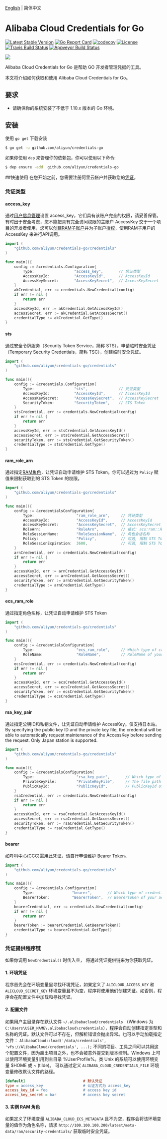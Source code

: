 [English](README.md) | 简体中文

# Alibaba Cloud Credentials for Go
[![Latest Stable Version](https://badge.fury.io/gh/aliyun%2Fcredentials-go.svg)](https://badge.fury.io/gh/aliyun%2Fcredentials-go)
[![Go Report Card](https://goreportcard.com/badge/github.com/aliyun/credentials-go)](https://goreportcard.com/report/github.com/aliyun/credentials-go)
[![codecov](https://codecov.io/gh/aliyun/credentials-go/branch/master/graph/badge.svg)](https://codecov.io/gh/aliyun/credentials-go)
[![License](https://poser.pugx.org/alibabacloud/credentials/license)](https://packagist.org/packages/alibabacloud/credentials)
[![Travis Build Status](https://travis-ci.org/aliyun/credentials-go.svg?branch=master)](https://travis-ci.org/aliyun/credentials-go)
[![Appveyor Build Status](https://ci.appveyor.com/api/projects/status/6sxnwbriw1gwehx8/branch/master?svg=true)](https://ci.appveyor.com/project/aliyun/credentials-go/branch/master)

![](https://aliyunsdk-pages.alicdn.com/icons/AlibabaCloud.svg)

Alibaba Cloud Credentials for Go 是帮助 GO 开发者管理凭据的工具。
                   
本文将介绍如何获取和使用 Alibaba Cloud Credentials for Go。

## 要求
- 请确保你的系统安装了不低于 1.10.x 版本的 Go 环境。

## 安装
使用 `go get` 下载安装

```sh
$ go get -u github.com/aliyun/credentials-go
```

如果你使用 `dep` 来管理你的依赖包，你可以使用以下命令:

```sh
$ dep ensure -add  github.com/aliyun/credentials-go
```

##快速使用
在您开始之前，您需要注册阿里云帐户并获取您的[凭证](https://usercenter.console.aliyun.com/#/manage/ak)。

### 凭证类型

#### access_key
通过[用户信息管理][ak]设置 access_key，它们具有该账户完全的权限，请妥善保管。有时出于安全考虑，您不能把具有完全访问权限的主账户 AccessKey 交于一个项目的开发者使用，您可以[创建RAM子账户][ram]并为子账户[授权][permissions]，使用RAM子用户的 AccessKey 来进行API调用。
```go
import (
	"github.com/aliyun/credentials-go/credentials"
)

func main(){
	config := &credentials.Configuration{
		Type:                  "access_key",       // 凭证类型
		AccessKeyId:           "AccessKeyId",      // AccessKeyId
		AccessKeySecret:       "AccessKeySecret",  // AccessKeySecret
    }
	akCredential, err := credentials.NewCredential(config)
	if err != nil {
		return err
	}
	accessKeyId, err := akCredential.GetAccessKeyId()
	accessSecret, err := akCredential.GetAccessSecret()
	credentialType := akCredential.GetType()
}
```

#### sts
通过安全令牌服务（Security Token Service，简称 STS），申请临时安全凭证（Temporary Security Credentials，简称 TSC），创建临时安全凭证。
```go
import (
	"github.com/aliyun/credentials-go/credentials"
)

func main(){
	config := &credentials.Configuration{
		Type:                  "sts",              // 凭证类型
		AccessKeyId:           "AccessKeyId",      // AccessKeyId
		AccessKeySecret:       "AccessKeySecret",  // AccessKeySecret
		SecurityToken:         "SecurityToken",    // STS Token
    }
	stsCredential, err := credentials.NewCredential(config)
	if err != nil {
		return err
	}
	accessKeyId, err := stsCredential.GetAccessKeyId()
	accessSecret, err := stsCredential.GetAccessSecret()
	securityToken, err := stsCredential.GetSecurityToken()
	credentialType := stsCredential.GetType()
}
```

#### ram_role_arn
通过指定[RAM角色][RAM Role]，让凭证自动申请维护 STS Token。你可以通过为 `Policy` 赋值来限制获取到的 STS Token 的权限。
```go
import (
	"github.com/aliyun/credentials-go/credentials"
)

func main(){
	config := &credentialsConfiguration{
		Type:                   "ram_role_arn",     // 凭证类型
		AccessKeyId:            "AccessKeyId",      // AccessKeyId
		AccessKeySecret:        "AccessKeySecret",  // AccessKeySecret
		RoleArn:                "RoleArn",          // 格式: acs:ram::用户ID:role/角色名
		RoleSessionName:        "RoleSessionName",  // 角色会话名称
		Policy:                 "Policy",           // 可选, 限制 STS Token 的权限
		RoleSessionExpiration:  3600,               // 可选, 限制 STS Token 的有效时间
    }
	arnCredential, err := credentials.NewCredential(config)
	if err != nil {
		return err
	}
	accessKeyId, err := arnCredential.GetAccessKeyId()
	accessSecret, err := arnCredential.GetAccessSecret()
	securityToken, err := arnCredential.GetSecurityToken()
	credentialType := arnCredential.GetType()
}
```

#### ecs_ram_role
通过指定角色名称，让凭证自动申请维护 STS Token
```go
import (
	"github.com/aliyun/credentials-go/credentials"
)

func main(){
	config := &credentialsConfiguration{
		Type:                   "ecs_ram_role",     // Which type of credential you want
		RoleName:               "RoleName",         // RoleName of your account
    }
	ecsCredential, err := credentials.NewCredential(config)
	if err != nil {
		return err
	}
	accessKeyId, err := ecsCredential.GetAccessKeyId()
	accessSecret, err := ecsCredential.GetAccessSecret()
	securityToken, err := ecsCredential.GetSecurityToken()
	credentialType := ecsCredential.GetType()
}
```

#### rsa_key_pair
通过指定公钥ID和私钥文件，让凭证自动申请维护 AccessKey。仅支持日本站。 
By specifying the public key ID and the private key file, the credential will be able to automatically request maintenance of the AccessKey before sending the request. Only Japan station is supported. 
```go
import (
	"github.com/aliyun/credentials-go/credentials"
)

func main(){
	config := &credentialsConfiguration{
		Type:                   "rsa_key_pair",       // Which type of credential you want
		PrivateKeyFile:         "PrivateKeyFile",     // The file path to store the PrivateKey
		PublicKeyId:            "PublicKeyId",        // PublicKeyId of your account
    }
	rsaCredential, err := credentials.NewCredential(config)
	if err != nil {
		return err
	}
	accessKeyId, err := rsaCredential.GetAccessKeyId()
	accessSecret, err := rsaCredential.GetAccessSecret()
	securityToken, err := rsaCredential.GetSecurityToken()
	credentialType := rsaCredential.GetType()
}
```

#### bearer
如呼叫中心(CCC)需用此凭证，请自行申请维护 Bearer Token。
```go
import (
	"github.com/aliyun/credentials-go/credentials"
)

func main(){
	config := &credentials.Configuration{
		Type:                 "bearer",       // Which type of credential you want
		BearerToken:          "BearerToken",  // BearerToken of your account
    }
	bearerCredential, err := credentials.NewCredential(config)
	if err != nil {
		return err
	}
	bearerToken := bearerCredential.GetBearerToken()
	credentialType := bearerCredential.GetType()
}
```

### 凭证提供程序链
如果你调用 `NewCredential()` 时传入空， 将通过凭证提供链来为你获取凭证。

#### 1. 环境凭证
程序首先会在环境变量里寻找环境凭证，如果定义了 `ALICLOUD_ACCESS_KEY`  和 `ALICLOUD_SECRET_KEY` 环境变量且不为空，程序将使用他们创建凭证。如否则，程序会在配置文件中加载和寻找凭证。

#### 2. 配置文件
如果用户主目录存在默认文件 `~/.alibabacloud/credentials` （Windows 为 `C:\Users\USER_NAME\.alibabacloud\credentials`），程序会自动创建指定类型和名称的凭证。默认文件可以不存在，但解析错误会抛出异常。也可以手动加载指定文件： `AlibabaCloud::load('/data/credentials', 'vfs://AlibabaCloud/credentials', ...);` 不同的项目、工具之间可以共用这个配置文件，因为超出项目之外，也不会被意外提交到版本控制。Windows 上可以使用环境变量引用到主目录 %UserProfile%。类 Unix 的系统可以使用环境变量 $HOME 或 ~ (tilde)。 可以通过定义 `ALIBABA_CLOUD_CREDENTIALS_FILE` 环境变量修改默认文件的路径。

```ini
[default]                          # 默认凭证
type = access_key                  # 认证方式为 access_key
access_key_id = foo                # access key id
access_key_secret = bar            # access key secret
```

#### 3. 实例 RAM 角色
如果定义了环境变量 `ALIBABA_CLOUD_ECS_METADATA` 且不为空，程序会将该环境变量的值作为角色名称，请求 `http://100.100.100.200/latest/meta-data/ram/security-credentials/` 获取临时安全凭证。


[ak]: https://usercenter.console.aliyun.com/#/manage/ak
[ram]: https://ram.console.aliyun.com/users
[policy]: https://www.alibabacloud.com/help/doc-detail/28664.htm?spm=a2c63.p38356.a3.3.27a63b01khWgdh
[permissions]: https://ram.console.aliyun.com/permissions
[RAM Role]: https://ram.console.aliyun.com/#/role/list